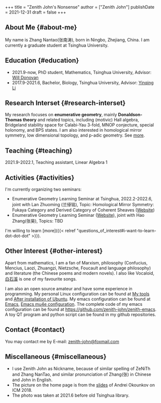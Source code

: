 +++
title = "Zenith John's Nonsense"
author = ["Zenith John"]
publishDate = 2021-12-31
draft = false
+++

## About Me {#about-me}

My name is Zhang Nantao(张南涛), born in Ningbo, Zhejiang, China. I am currently a graduate student at Tsinghua University.


## Education {#education}

-   2021.9-now, PhD student, Mathematics, Tsinghua University, Advisor: [Will Donovan](https://w-donovan.github.io/)
-   2017.9-2021.6, Bachelor, Biology, Tsinghua University, Advisor: [Yinqing Li](http://web.mit.edu/yinqingl/www/)


## Research Interset {#research-interset}

My research focuses on **enumerative geometry**, mainly **Donaldson-Thomas theory** and related topics, including (motivic) Hall algebra, Bridgeland stability space for Calabi-Yau 3-fold, MNOP conjecture, special holonomy, and BPS states. I am also interested in homological mirror symmetry, low dimensional topology, and p-adic geometry. See [more](./post/questions_of_interest).


## Teaching {#teaching}

2021.9-2022.1, Teaching assistant, Linear Algebra 1


## Activities {#activities}

I'm currently organizing two seminars:

-   Enumerative Geometry Learning Seminar at Tsinghua, 2022.2-2022.6, joint with Lan Zhuoming (兰倬铭), Topic: Homological Mirror Symmetry: Fukaya Category and Derived Category of Coherent Sheaves ([Website](./post/enumerative_geometry_seminar_2022/))
-   Enumerative Geometry Learning Seminar ([Website](https://yau-msc-events.github.io/seminars.html)), joint with Hao Zhang(张昊), Topics: TBD

I'm willing to learn [more]({{< relref "questions_of_interest#i-want-to-learn-dot-dot-dot" >}}).


## Other Interest {#other-interest}

Apart from mathematics, I am a fan of Marxism, philosophy (Confucius, Mencius, Laozi, Zhuangzi, Nietzsche, Foucault and language philosophy) and literature (the Chinese poems and modern novels). I also like Vocaloid, [白石溪](https://www.bilibili.com/video/BV1Ws411X7BJ) is one of my favourite songs.

I am also an open source amateur and have some experience in programming. My personal Linux configuration can be found at [My tools](./post/my_tools) and [After installation of Ubuntu](./post/ubuntu). My emacs configuration can be found at [Emacs](./post/emacs_configuration), [Emacs mu4e configuration](./post/mu4e). The complete code of my emacs configuration can be found at <https://github.com/zenith-john/zenith-emacs>. A toy QT program and python script can be found in my github repositories.


## Contact {#contact}

You may contact me by E-mail: [zenith-john@foxmail.com](mailto:zenith-john@foxmail.com)


## Miscellaneous {#miscellaneous}

-   I use Zenith John as Nickname, because of similar spelling of ZeNiTh and Zhang NanTao, and similar pronunciation of Zhang(张) in Chinese and John in English.
-   The picture on the home page is from the [slides](http://www.math.columbia.edu/%7Eokounkov/icm.pdf) of Andrei Okounkov on ICM 2018.
-   The photo was taken at 2021.6 before old Tsinghua library.
